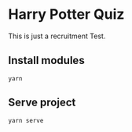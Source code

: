 # Harry Potter Quiz
This is just a recruitment Test.

## Install modules
```
yarn
```

## Serve project
```
yarn serve
```


